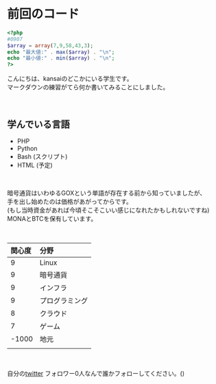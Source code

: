 # 前回のコード
 
```php
<?php
#0907
$array = array(7,9,58,43,3);
echo "最大値:" . max($array) . "\n";
echo "最小値:" . min($array) . "\n";
?>

 ```

こんにちは、kansaiのどこかにいる学生です。  
マークダウンの練習がてら何か書いてみることにしました。  

<br>

## 学んでいる言語  
+ PHP
+ Python
+ Bash (スクリプト)
+ HTML (予定)


<br>

暗号通貨はいわゆるGOXという単語が存在する前から知っていましたが、  
手を出し始めたのは価格があがってからです。  
(もし当時資金があれば今頃そこそこいい感じになれたかもしれないですね)  
MONAとBTCを保有しています。

<br>

|関心度|分野|
|:-- |:--|
|9| Linux|
|9| 暗号通貨
|9|インフラ|
|9|プログラミング
|8|クラウド|
|7|ゲーム|
|-1000|地元|
| | | |

  
<br>

自分の[twitter](https://twitter.com/kansai_gamer)
フォロワー0人なんで誰かフォローしてください。()